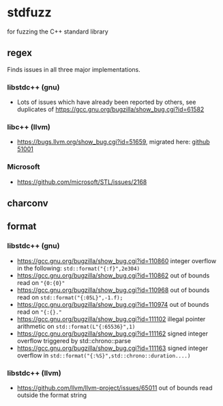 # stdfuzz
for fuzzing the C++ standard library

## regex
Finds issues in all three major implementations.

### libstdc++ (gnu)
* Lots of issues which have already been reported by others, see duplicates of https://gcc.gnu.org/bugzilla/show_bug.cgi?id=61582

### libc++ (llvm)
* https://bugs.llvm.org/show_bug.cgi?id=51659, migrated here: [github 51001](https://github.com/llvm/llvm-project/issues/51001)

### Microsoft
* https://github.com/microsoft/STL/issues/2168

## charconv


## format
### libstdc++ (gnu)
* https://gcc.gnu.org/bugzilla/show_bug.cgi?id=110860 integer overflow in the following: ```std::format("{:f}",2e304)```
* https://gcc.gnu.org/bugzilla/show_bug.cgi?id=110862 out of bounds read on ```"{0:{0}"```
* https://gcc.gnu.org/bugzilla/show_bug.cgi?id=110968 out of bounds read on ```std::format("{:05L}",-1.f);```
* https://gcc.gnu.org/bugzilla/show_bug.cgi?id=110974 out of bounds read on ```"{:{}."```
* https://gcc.gnu.org/bugzilla/show_bug.cgi?id=111102 illegal pointer arithmetic on ```std::format(L"{:65536}",1)```
* https://gcc.gnu.org/bugzilla/show_bug.cgi?id=111162 signed integer overflow triggered by std::chrono::parse
* https://gcc.gnu.org/bugzilla/show_bug.cgi?id=111163 signed integer overflow in ```std::format("{:%S}",std::chrono::duration....)```
### libstdc++ (llvm)
* https://github.com/llvm/llvm-project/issues/65011 out of bounds read outside the format string

